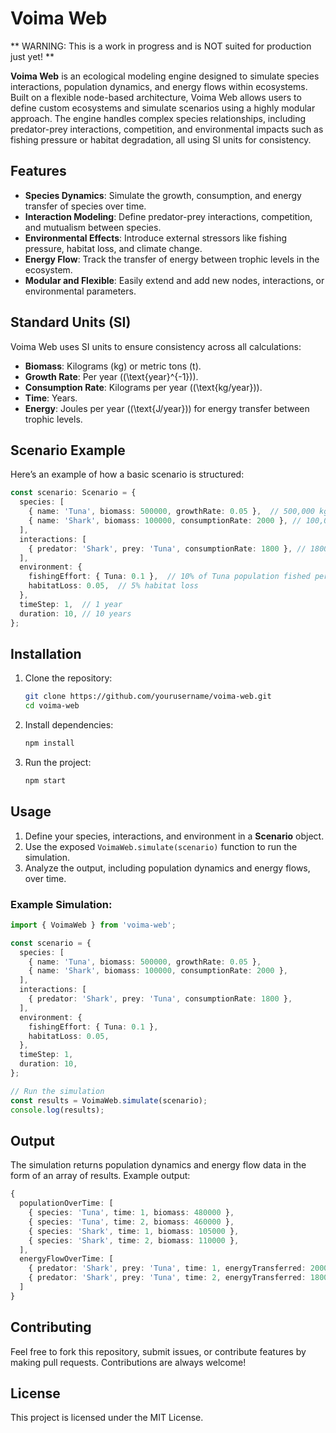 # **Voima Web**

** WARNING: This is a work in progress and is NOT suited for production just yet! **

**Voima Web** is an ecological modeling engine designed to simulate species interactions, population dynamics, and energy flows within ecosystems. Built on a flexible node-based architecture, Voima Web allows users to define custom ecosystems and simulate scenarios using a highly modular approach. The engine handles complex species relationships, including predator-prey interactions, competition, and environmental impacts such as fishing pressure or habitat degradation, all using SI units for consistency.

## **Features**

- **Species Dynamics**: Simulate the growth, consumption, and energy transfer of species over time.
- **Interaction Modeling**: Define predator-prey interactions, competition, and mutualism between species.
- **Environmental Effects**: Introduce external stressors like fishing pressure, habitat loss, and climate change.
- **Energy Flow**: Track the transfer of energy between trophic levels in the ecosystem.
- **Modular and Flexible**: Easily extend and add new nodes, interactions, or environmental parameters.

## **Standard Units (SI)**

Voima Web uses SI units to ensure consistency across all calculations:

- **Biomass**: Kilograms (kg) or metric tons (t).
- **Growth Rate**: Per year (\(\text{year}^{-1}\)).
- **Consumption Rate**: Kilograms per year (\(\text{kg/year}\)).
- **Time**: Years.
- **Energy**: Joules per year (\(\text{J/year}\)) for energy transfer between trophic levels.

## **Scenario Example**

Here’s an example of how a basic scenario is structured:

```ts
const scenario: Scenario = {
  species: [
    { name: 'Tuna', biomass: 500000, growthRate: 0.05 },  // 500,000 kg or 500 tons
    { name: 'Shark', biomass: 100000, consumptionRate: 2000 }, // 100,000 kg, consumes 2000 kg/year
  ],
  interactions: [
    { predator: 'Shark', prey: 'Tuna', consumptionRate: 1800 }, // 1800 kg/year consumption of tuna
  ],
  environment: {
    fishingEffort: { Tuna: 0.1 },  // 10% of Tuna population fished per year
    habitatLoss: 0.05,  // 5% habitat loss
  },
  timeStep: 1,  // 1 year
  duration: 10, // 10 years
};
```

## **Installation**

1. Clone the repository:
   ```bash
   git clone https://github.com/yourusername/voima-web.git
   cd voima-web
   ```

2. Install dependencies:
   ```bash
   npm install
   ```

3. Run the project:
   ```bash
   npm start
   ```

## **Usage**

1. Define your species, interactions, and environment in a **Scenario** object.
2. Use the exposed `VoimaWeb.simulate(scenario)` function to run the simulation.
3. Analyze the output, including population dynamics and energy flows, over time.

### Example Simulation:

```ts
import { VoimaWeb } from 'voima-web';

const scenario = {
  species: [
    { name: 'Tuna', biomass: 500000, growthRate: 0.05 },
    { name: 'Shark', biomass: 100000, consumptionRate: 2000 },
  ],
  interactions: [
    { predator: 'Shark', prey: 'Tuna', consumptionRate: 1800 },
  ],
  environment: {
    fishingEffort: { Tuna: 0.1 },
    habitatLoss: 0.05,
  },
  timeStep: 1,
  duration: 10,
};

// Run the simulation
const results = VoimaWeb.simulate(scenario);
console.log(results);
```

## **Output**

The simulation returns population dynamics and energy flow data in the form of an array of results. Example output:

```ts
{
  populationOverTime: [
    { species: 'Tuna', time: 1, biomass: 480000 },
    { species: 'Tuna', time: 2, biomass: 460000 },
    { species: 'Shark', time: 1, biomass: 105000 },
    { species: 'Shark', time: 2, biomass: 110000 },
  ],
  energyFlowOverTime: [
    { predator: 'Shark', prey: 'Tuna', time: 1, energyTransferred: 2000 },
    { predator: 'Shark', prey: 'Tuna', time: 2, energyTransferred: 1800 },
  ]
}
```

## **Contributing**

Feel free to fork this repository, submit issues, or contribute features by making pull requests. Contributions are always welcome!

## **License**

This project is licensed under the MIT License.
